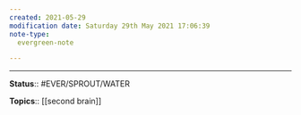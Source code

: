 ```yaml
---
created: 2021-05-29
modification date: Saturday 29th May 2021 17:06:39
note-type: 
  evergreen-note

---
```




---

**Status**:: #EVER/SPROUT/WATER  

**Topics**::  [[second brain]] 
	
